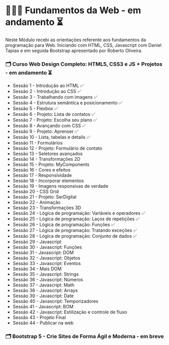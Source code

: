 # 👩🏼‍💻  Fundamentos da Web - em andamento ⏳

Neste Módulo recebi as orientações referente aos fundamentos da programação para Web. Iniciando com HTML, CSS, Javascript com Daniel Tapias e em seguida Bootstrap apresentado por Roberto Oliveira.

### 🗂️ Curso Web Design Completo: HTML5, CSS3 e JS + Projetos - em andamento ⏳

* Sessão 1 - Introdução ao HTML ✅
* Sessão 2 - Introdução ao CSS ✅
* Sessão 3 - Trabalhando com imagens ✅
* Sessão 4 - Estrutura semântica e posicionamento ✅
* Sessão 5 - Flexbox ✅
* Sessão 6 - Projeto: Lista de contatos ✅
* Sessão 7 - Projeto: Escolha seu plano ✅
* Sessão 8 - Avançando com CSS ✅
* Sessão 9 - Projeto: Aprenser ✅
* Sessão 10 - Lista, tabelas e details ✅
* Sessão 11 - Formulários 
* Sessão 12 - Projeto: Formulário de contato 
* Sessão 13 - Seletores avançados 
* Sessão 14 - Transformações 2D 
* Sessão 15 - Projeto: MyComponents 
* Sessão 16 - Cores e efeitos 
* Sessão 17 - Responsividade 
* Sessão 18 - Incorporar elementos 
* Sessão 19 - Imagens responsivas de verdade 
* Sessão 20 - CSS Grid 
* Sessão 21 - Projeto: SerDigital 
* Sessão 22 - Animação 
* Sessão 23 - Transformações 3D 
* Sessão 24 - Lógica de programação: Variáveis e operadores ✅
* Sessão 25 - Lógica de programação: Laços de repetições ✅
* Sessão 26 - Lógica de programação: Funções ✅
* Sessão 27 - Lógica de programação: Tratando exceções ✅
* Sessão 28 - Lógica de programação: Conjunto de dados ✅
* Sessão 29 - Javascript 
* Sessão 30 - Javascript: Funções 
* Sessão 31 - Javascript: DOM 
* Sessão 32 - Javascript: Objetos 
* Sessão 33 - Javascript: Eventos 
* Sessão 34 - Mais DOM 
* Sessão 35 - Javascript: Strings 
* Sessão 36 - Javascript: Números 
* Sessão 37 - Javascript: Math 
* Sessão 38 - Javascript: Arrays 
* Sessão 39 - Javascript: Date 
* Sessão 40 - Javascript: Temporizadores 
* Sessão 41 - Javascript: BOM 
* Sessão 42 - Javascript: Estilização e controle de fluxo 
* Sessão 43 - Projeto Final 
* Sessão 44 - Publicar na web 


### 🗂️ Bootstrap 5 - Crie Sites de Forma Ágil e Moderna - em breve